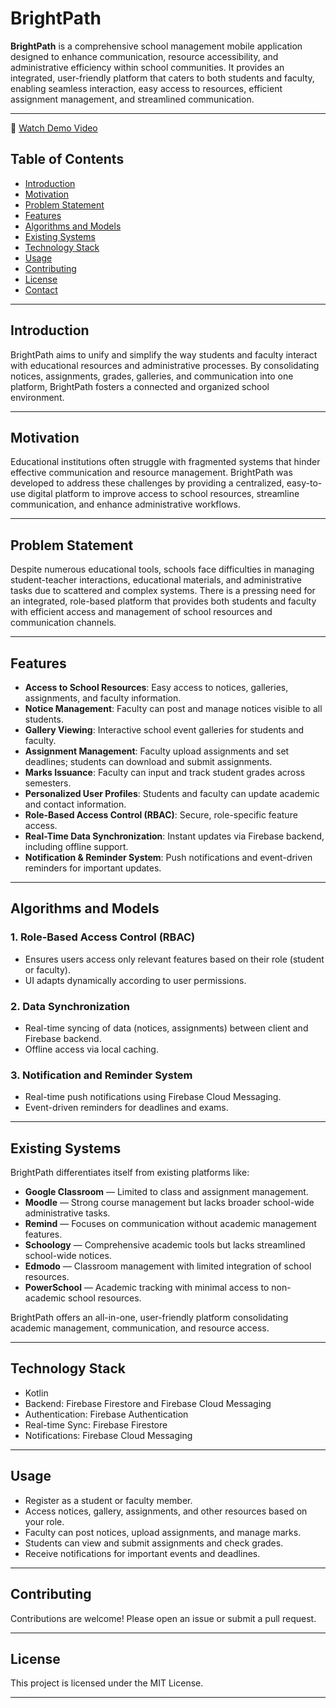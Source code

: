 
# BrightPath

**BrightPath** is a comprehensive school management mobile application designed to enhance communication, resource accessibility, and administrative efficiency within school communities. It provides an integrated, user-friendly platform that caters to both students and faculty, enabling seamless interaction, easy access to resources, efficient assignment management, and streamlined communication.

---
🎥 [Watch Demo Video](https://drive.google.com/file/d/1MsHKiSogSLvUImnH-dS0oQbZklPfNN0M/view?usp=drive_link)

## Table of Contents

- [Introduction](#introduction)  
- [Motivation](#motivation)  
- [Problem Statement](#problem-statement)  
- [Features](#features)  
- [Algorithms and Models](#algorithms-and-models)  
- [Existing Systems](#existing-systems)  
- [Technology Stack](#technology-stack)  
- [Usage](#usage)  
- [Contributing](#contributing)  
- [License](#license)  
- [Contact](#contact)  

---

## Introduction

BrightPath aims to unify and simplify the way students and faculty interact with educational resources and administrative processes. By consolidating notices, assignments, grades, galleries, and communication into one platform, BrightPath fosters a connected and organized school environment.

---

## Motivation

Educational institutions often struggle with fragmented systems that hinder effective communication and resource management. BrightPath was developed to address these challenges by providing a centralized, easy-to-use digital platform to improve access to school resources, streamline communication, and enhance administrative workflows.

---

## Problem Statement

Despite numerous educational tools, schools face difficulties in managing student-teacher interactions, educational materials, and administrative tasks due to scattered and complex systems. There is a pressing need for an integrated, role-based platform that provides both students and faculty with efficient access and management of school resources and communication channels.

---

## Features

- **Access to School Resources**: Easy access to notices, galleries, assignments, and faculty information.
- **Notice Management**: Faculty can post and manage notices visible to all students.
- **Gallery Viewing**: Interactive school event galleries for students and faculty.
- **Assignment Management**: Faculty upload assignments and set deadlines; students can download and submit assignments.
- **Marks Issuance**: Faculty can input and track student grades across semesters.
- **Personalized User Profiles**: Students and faculty can update academic and contact information.
- **Role-Based Access Control (RBAC)**: Secure, role-specific feature access.
- **Real-Time Data Synchronization**: Instant updates via Firebase backend, including offline support.
- **Notification & Reminder System**: Push notifications and event-driven reminders for important updates.

---

## Algorithms and Models

### 1. Role-Based Access Control (RBAC)
- Ensures users access only relevant features based on their role (student or faculty).
- UI adapts dynamically according to user permissions.

### 2. Data Synchronization
- Real-time syncing of data (notices, assignments) between client and Firebase backend.
- Offline access via local caching.

### 3. Notification and Reminder System
- Real-time push notifications using Firebase Cloud Messaging.
- Event-driven reminders for deadlines and exams.

---

## Existing Systems

BrightPath differentiates itself from existing platforms like:

- **Google Classroom** — Limited to class and assignment management.
- **Moodle** — Strong course management but lacks broader school-wide administrative tasks.
- **Remind** — Focuses on communication without academic management features.
- **Schoology** — Comprehensive academic tools but lacks streamlined school-wide notices.
- **Edmodo** — Classroom management with limited integration of school resources.
- **PowerSchool** — Academic tracking with minimal access to non-academic school resources.

BrightPath offers an all-in-one, user-friendly platform consolidating academic management, communication, and resource access.

---

## Technology Stack

- Kotlin
- Backend: Firebase Firestore and Firebase Cloud Messaging
- Authentication: Firebase Authentication
- Real-time Sync: Firebase Firestore
- Notifications: Firebase Cloud Messaging

---

## Usage

- Register as a student or faculty member.
- Access notices, gallery, assignments, and other resources based on your role.
- Faculty can post notices, upload assignments, and manage marks.
- Students can view and submit assignments and check grades.
- Receive notifications for important events and deadlines.

---

## Contributing

Contributions are welcome! Please open an issue or submit a pull request.

---

## License

This project is licensed under the MIT License.

---

